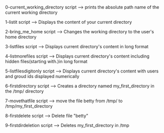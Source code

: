 0-current_working_directory script -->  prints the absolute path name of the current working directory

1-listit script --> Displays the content of your current directory

2-bring_me_home script --> Changes the working directory to the user's home directory

3-listfiles script --> Displays current directory's content in long format

4-listmorefiles script --> Displays current directory's content including hidden files(starting with.)in long format

5-listfilesdigitonly script --> Displays current directory's content with users and groud ids displayed numerically

6-firstdirectory script --> Creates a directory named my_first_directory in the /tmp/ directory

7-movethatfile script --> move the file betty from /tmp/ to /tmp/my_first_directory

8-firstdelete script --> Delete file "betty"

9-firstdirdeletion script --> Deletes my_first_directory in /tmp
